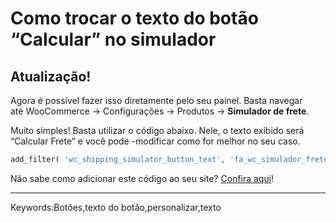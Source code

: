 # Como trocar o texto do botão “Calcular” no simulador

## Atualização!

Agora é possível fazer isso diretamente pelo seu painel. Basta navegar até WooCommerce -> Configurações -> Produtos -> **Simulador de frete**.

  

Muito simples! Basta utilizar o código abaixo. Nele, o texto exibido será “Calcular Frete” e você pode -modificar como for melhor no seu caso.

```php
add_filter( 'wc_shipping_simulator_button_text', 'fa_wc_simulador_frete_botao' ); function fa_wc_simulador_frete_botao() { return 'Calcular Frete'; }
```

Não sabe como adicionar este código ao seu site? [Confira aqui](https://fernandoacosta.net/blog/docs/adicionar-codigos-php-wordpress/)!

  

___

Keywords:​Botões,texto do botão,personalizar,texto